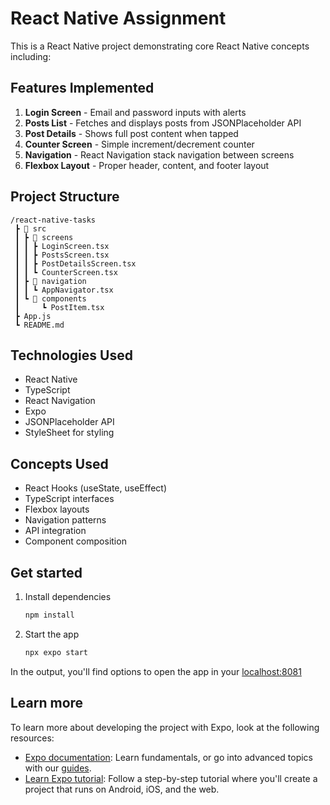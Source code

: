 # React Native Assignment

This is a React Native project demonstrating core React Native concepts including:

## Features Implemented

1. **Login Screen** - Email and password inputs with alerts
2. **Posts List** - Fetches and displays posts from JSONPlaceholder API
3. **Post Details** - Shows full post content when tapped
4. **Counter Screen** - Simple increment/decrement counter
5. **Navigation** - React Navigation stack navigation between screens
6. **Flexbox Layout** - Proper header, content, and footer layout

## Project Structure

```
/react-native-tasks
 ┣ 📂 src
 ┃ ┣ 📂 screens
 ┃ ┃ ┣ LoginScreen.tsx
 ┃ ┃ ┣ PostsScreen.tsx
 ┃ ┃ ┣ PostDetailsScreen.tsx
 ┃ ┃ ┗ CounterScreen.tsx
 ┃ ┣ 📂 navigation
 ┃ ┃ ┗ AppNavigator.tsx
 ┃ ┗ 📂 components
 ┃     ┗ PostItem.tsx
 ┣ App.js
 ┗ README.md
```

## Technologies Used

- React Native
- TypeScript
- React Navigation
- Expo
- JSONPlaceholder API
- StyleSheet for styling

## Concepts Used

- React Hooks (useState, useEffect)
- TypeScript interfaces
- Flexbox layouts
- Navigation patterns
- API integration
- Component composition

## Get started

1. Install dependencies

   ```bash
   npm install
   ```

2. Start the app

   ```bash
   npx expo start
   ```

In the output, you'll find options to open the app in your [localhost:8081](http://localhost:8081)

## Learn more

To learn more about developing the project with Expo, look at the following resources:

- [Expo documentation](https://docs.expo.dev/): Learn fundamentals, or go into advanced topics with our [guides](https://docs.expo.dev/guides).
- [Learn Expo tutorial](https://docs.expo.dev/tutorial/introduction/): Follow a step-by-step tutorial where you'll create a project that runs on Android, iOS, and the web.